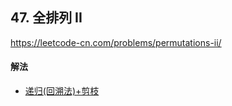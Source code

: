 ## 47. 全排列 II

https://leetcode-cn.com/problems/permutations-ii/


#### 解法  

* [递归(回溯法)+剪枝](_1.py)



